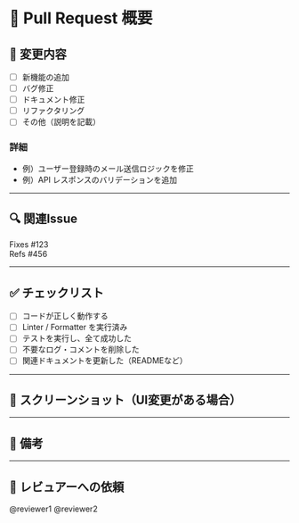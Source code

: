 # 🚀 Pull Request 概要

## 📝 変更内容
<!-- このPRでどのような変更を行ったのか簡潔に説明してください -->
- [ ] 新機能の追加
- [ ] バグ修正
- [ ] ドキュメント修正
- [ ] リファクタリング
- [ ] その他（説明を記載）

### 詳細
<!-- 実際に変更した箇所・理由などを記載 -->
- 例）ユーザー登録時のメール送信ロジックを修正  
- 例）API レスポンスのバリデーションを追加  

---

## 🔍 関連Issue
<!-- 関連するIssue番号を記載 -->
Fixes #123  
Refs #456  

---

## ✅ チェックリスト
<!-- 該当する項目にチェックを入れてください -->
- [ ] コードが正しく動作する
- [ ] Linter / Formatter を実行済み
- [ ] テストを実行し、全て成功した
- [ ] 不要なログ・コメントを削除した
- [ ] 関連ドキュメントを更新した（READMEなど）

---

## 📸 スクリーンショット（UI変更がある場合）
<!-- UI変更がある場合はスクリーンショットを添付 -->

---

## 💬 備考
<!-- レビューアーに伝えたい補足事項を記載 -->

---

## 👥 レビュアーへの依頼
<!-- レビューを依頼したい人をメンション -->
@reviewer1 @reviewer2
